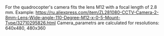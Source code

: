 For the quadrocopter's camera fits the lens M12 with a focal length of 2.8 mm.
Example: https://ru.aliexpress.com/item/ZL281080-CCTV-Camera-2-8mm-Lens-Wide-angle-110-Degree-M12-x-0-5-Mount-Type/32710295826.html
Camera_parametrs are calculated for resolutions: 640x480, 480x360
